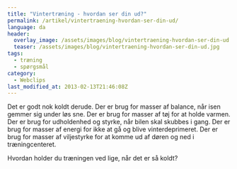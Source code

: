 ```yaml
---
title: "Vintertræning - hvordan ser din ud?"
permalink: /artikel/vintertraening-hvordan-ser-din-ud/
language: da
header:
  overlay_image: /assets/images/blog/vintertraening-hvordan-ser-din-ud.jpg
  teaser: /assets/images/blog/vintertraening-hvordan-ser-din-ud.jpg
tags:
  - træning
  - spørgsmål
category:
  - Webclips
last_modified_at: 2013-02-13T21:46:08Z
---
```


Det er godt nok koldt derude. Der er brug for masser af balance, når isen gemmer sig under løs sne. Der er brug for masser af tøj for at holde varmen. Der er brug for udholdenhed og styrke, når bilen skal skubbes i gang. Der er brug for masser af energi for ikke at gå og blive vinterdeprimeret. Der er brug for masser af viljestyrke for at komme ud af døren og ned i træningcenteret.

Hvordan holder du træningen ved lige, når det er så koldt?
